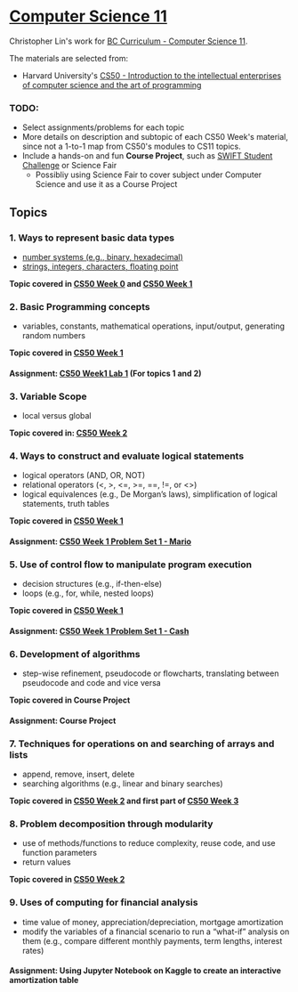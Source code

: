 # [Computer Science 11](https://curriculum.gov.bc.ca/curriculum/mathematics/11/computer-science) 
Christopher Lin's work for [BC Curriculum - Computer Science 11](https://curriculum.gov.bc.ca/curriculum/mathematics/11/computer-science).

The materials are selected from: 
- Harvard University's [CS50 - Introduction to the intellectual enterprises of computer science and the art of programming](https://cs50.harvard.edu/x/2023/)

### TODO:
- Select assignments/problems for each topic
- More details on description and subtopic of each CS50 Week's material, since not a 1-to-1 map from CS50's modules to CS11 topics.
- Include a hands-on and fun **Course Project**, such as [SWIFT Student Challenge](https://developer.apple.com/swift-student-challenge/) or Science Fair
  - Possibliy using Science Fair to cover subject under Computer Science and use it as a Course Project
  
## Topics
### 1. Ways to represent basic data types
- [number systems (e.g., binary, hexadecimal)](https://cs50.harvard.edu/x/2023/notes/0/)
- [strings, integers, characters, floating point](https://cs50.harvard.edu/x/2023/shorts/data_types/)

**Topic covered in [CS50 Week 0](https://cs50.harvard.edu/x/2023/weeks/0/) and [CS50 Week 1](https://cs50.harvard.edu/x/2023/weeks/1/)**



### 2. Basic Programming concepts 
- variables, constants, mathematical operations, input/output, generating random numbers

**Topic covered in [CS50 Week 1](https://cs50.harvard.edu/x/2023/weeks/1/)**
#### Assignment: [CS50 Week1 Lab 1](https://cs50.harvard.edu/x/2023/labs/1/) (For topics 1 and 2)


### 3. Variable Scope
- local versus global

**Topic covered in: [CS50 Week 2](https://cs50.harvard.edu/x/2023/shorts/variables_and_scope/)**

### 4. Ways to construct and evaluate logical statements
- logical operators (AND, OR, NOT)
- relational operators (<, >, <=, >=, ==, !=, or <>)
- logical equivalences (e.g., De Morgan’s laws), simplification of logical statements, truth tables

**Topic covered in [CS50 Week 1](https://cs50.harvard.edu/x/2023/weeks/1/)**
#### Assignment: [CS50 Week 1 Problem Set 1 - Mario](https://cs50.harvard.edu/x/2023/psets/1/mario/less/)



### 5. Use of control flow to manipulate program execution
- decision structures (e.g., if-then-else)
- loops (e.g., for, while, nested loops)

**Topic covered in [CS50 Week 1](https://cs50.harvard.edu/x/2023/weeks/1/)**
#### Assignment: [CS50 Week 1 Problem Set 1 - Cash](https://cs50.harvard.edu/x/2023/psets/1/cash/)



### 6. Development of algorithms
- step-wise refinement, pseudocode or flowcharts, translating between pseudocode and code and vice versa

**Topic covered in Course Project**
#### Assignment: **Course Project**

### 7. Techniques for operations on and searching of arrays and lists
- append, remove, insert, delete
- searching algorithms (e.g., linear and binary searches)

**Topic covered in [CS50 Week 2](https://cs50.harvard.edu/x/2023/weeks/2/) and first part of [CS50 Week 3](https://cs50.harvard.edu/x/2023/weeks/3/)**

### 8. Problem decomposition through modularity
- use of methods/functions to reduce complexity, reuse code, and use function parameters
- return values

**Topic covered in [CS50 Week 2](https://cs50.harvard.edu/x/2023/shorts/functions/)**

### 9. Uses of computing for financial analysis
- time value of money, appreciation/depreciation, mortgage amortization
- modify the variables of a financial scenario to run a “what-if” analysis on them (e.g., compare different monthly payments, term lengths, interest rates)
#### Assignment: Using Jupyter Notebook on Kaggle to create an interactive amortization table


